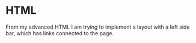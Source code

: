# HTML


From my advanced HTML I am trying to implement a layout with a left side bar, which has links connected to the page.
